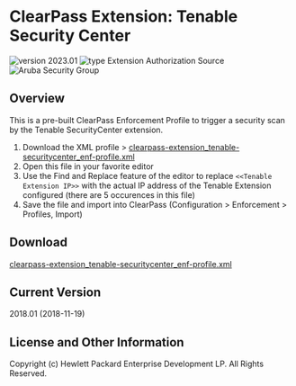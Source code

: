 
# ClearPass Extension: Tenable Security Center

![version 2023.01](https://img.shields.io/badge/Version-2018.01-brightgreen.svg "version 2018.01") ![type Extension Authorization Source](https://img.shields.io/badge/Type-Extension%20Auth%20Source-blue.svg "type Extension Auth Source") ![Aruba Security Group](https://img.shields.io/badge/Source-Aruba_Security-orange.svg "Aruba Security Group")


## Overview
This is a pre-built ClearPass Enforcement Profile to trigger a security scan by the Tenable SecurityCenter extension.

1. Download the XML profile > [clearpass-extension_tenable-securitycenter_enf-profile.xml](https://github.com/aruba/clearpass-exchange-snippets/raw/master/extensions/tenable-securitycenter/clearpass-extension_tenable-securitycenter_enf-profile.xml)
2. Open this file in your favorite editor
3. Use the Find and Replace feature of the editor to replace ```<<Tenable Extension IP>>``` with the actual IP address of the Tenable Extension configured (there are 5 occurences in this file)
4. Save the file and import into ClearPass (Configuration > Enforcement > Profiles, Import) 

## Download
[clearpass-extension_tenable-securitycenter_enf-profile.xml](https://github.com/aruba/clearpass-exchange-snippets/raw/master/extensions/tenable-securitycenter/clearpass-extension_tenable-securitycenter_enf-profile.xml)


## Current Version
2018.01 (2018-11-19)


## License and Other Information
Copyright (c) Hewlett Packard Enterprise Development LP. All Rights Reserved.

